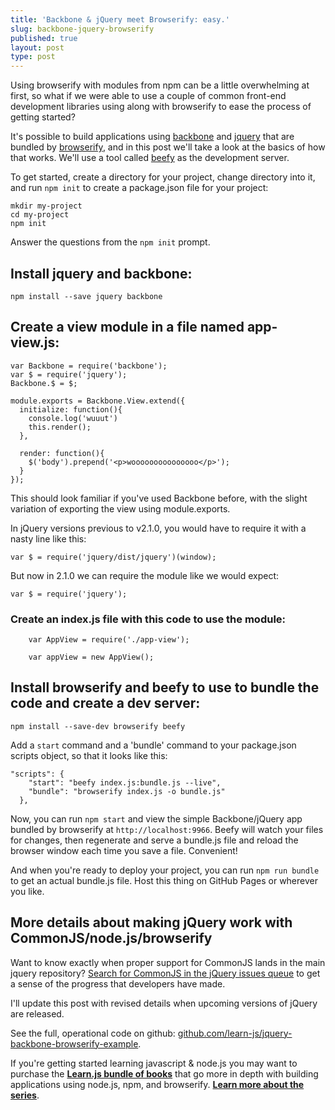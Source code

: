 ```yaml
---
title: 'Backbone & jQuery meet Browserify: easy.'
slug: backbone-jquery-browserify
published: true
layout: post
type: post
---
```


Using browserify with modules from npm can be a little overwhelming at first, so what if we were able to use a couple of common front-end development libraries using along with browserify to ease the process of getting started? 

It's possible to build applications using [backbone](https://github.com/jashkenas/backbone) and [jquery](https://github.com/jquery/jquery) that are bundled by [browserify](https://github.com/substack/node-browserify), and in this post we'll take a look at the basics of how that works. We'll use a tool called [beefy](https://github.com/chrisdickinson/beefy) as the development server.

To get started, create a directory for your project, change directory into it, and run `npm init` to create a package.json file for your project:

```
mkdir my-project
cd my-project
npm init
```

Answer the questions from the `npm init` prompt.

## Install jquery and backbone:
`npm install --save jquery backbone`

## Create a view module in a file named app-view.js:

```
var Backbone = require('backbone');
var $ = require('jquery');
Backbone.$ = $;

module.exports = Backbone.View.extend({
  initialize: function(){
    console.log('wuuut')
    this.render();
  },

  render: function(){
    $('body').prepend('<p>wooooooooooooooo</p>');
  }
});
```

This should look familiar if you've used Backbone before, with the slight variation of exporting the view using module.exports.

In jQuery versions previous to v2.1.0, you would have to require it with a nasty line like this:

```
var $ = require('jquery/dist/jquery')(window);
```

But now in 2.1.0 we can require the module like we would expect:

```
var $ = require('jquery');
```

### Create an index.js file with this code to use the module:

```  
    var AppView = require('./app-view');

    var appView = new AppView();
```

## Install browserify and beefy to use to bundle the code and create a dev server:

```
npm install --save-dev browserify beefy
```

Add a `start` command and a 'bundle' command to your package.json scripts object, so that it looks like this:

```
"scripts": {
    "start": "beefy index.js:bundle.js --live",
    "bundle": "browserify index.js -o bundle.js"
  },
```

Now, you can run `npm start` and view the simple Backbone/jQuery app bundled by browserify at `http://localhost:9966`. Beefy will watch your files for changes, then regenerate and serve a bundle.js file and reload the browser window each time you save a file. Convenient!

And when you're ready to deploy your project, you can run `npm run bundle` to get an actual bundle.js file. Host this thing on GitHub Pages or wherever you like.


## More details about making jQuery work with CommonJS/node.js/browserify
Want to know exactly when proper support for CommonJS lands in the main jquery repository? [Search for CommonJS in the jQuery issues queue](http://bugs.jquery.com/search?q=CommonJS) to get a sense of the progress that developers have made.

I'll update this post with revised details when upcoming versions of jQuery are released.

See the full, operational code on github: [github.com/learn-js/jquery-backbone-browserify-example](https://github.com/learn-js/jquery-backbone-browserify-example).

If you're getting started learning javascript & node.js you may want to purchase the **[Learn.js bundle of books](http://gum.co/bundle01)** that go more in depth with building applications using node.js, npm, and browserify. **[Learn more about the series](http://learnjs.io/#books)**.
